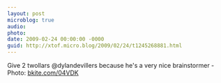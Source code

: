 ```yaml
---
layout: post
microblog: true
audio: 
photo: 
date: 2009-02-24 00:00:00 -0000
guid: http://xtof.micro.blog/2009/02/24/t1245268881.html
---
```

Give 2 twollars @dylandevillers because he's a very nice brainstormer - Photo: [bkite.com/04VDK](http://bkite.com/04VDK)

